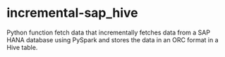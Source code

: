 # incremental-sap_hive
 Python function fetch data that incrementally fetches data from a SAP HANA database using PySpark and stores the data in an ORC format in a Hive table.
